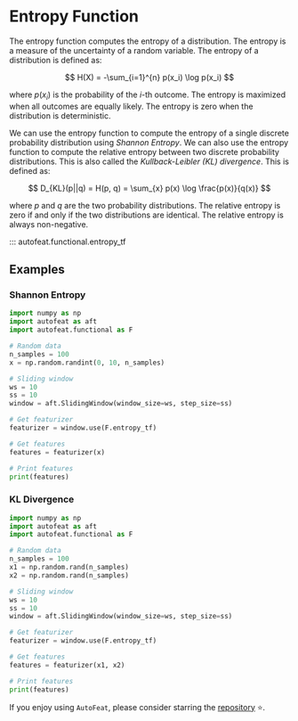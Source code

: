 # Entropy Function

The entropy function computes the entropy of a distribution. The entropy is a measure of the uncertainty of a random variable. The entropy of a distribution is defined as:

$$
H(X) = -\sum_{i=1}^{n} p(x_i) \log p(x_i)
$$

where $p(x_i)$ is the probability of the $i$-th outcome. The entropy is maximized when all outcomes are equally likely. The entropy is zero when the distribution is deterministic.

We can use the entropy function to compute the entropy of a single discrete probability distribution using *Shannon Entropy*. We can also use the entropy function to compute the relative entropy between two discrete probability distributions. This is also called the *Kullback-Leibler (KL) divergence*. This is defined as:

$$
D_{KL}(p||q) = H(p, q) = \sum_{x} p(x) \log \frac{p(x)}{q(x)}
$$

where $p$ and $q$ are the two probability distributions. The relative entropy is zero if and only if the two distributions are identical. The relative entropy is always non-negative.

::: autofeat.functional.entropy_tf
      

## Examples

### Shannon Entropy

```python
import numpy as np
import autofeat as aft
import autofeat.functional as F

# Random data
n_samples = 100
x = np.random.randint(0, 10, n_samples)

# Sliding window
ws = 10
ss = 10
window = aft.SlidingWindow(window_size=ws, step_size=ss)

# Get featurizer
featurizer = window.use(F.entropy_tf)

# Get features
features = featurizer(x)

# Print features
print(features)
```

### KL Divergence

```python
import numpy as np
import autofeat as aft
import autofeat.functional as F

# Random data
n_samples = 100
x1 = np.random.rand(n_samples)
x2 = np.random.rand(n_samples)

# Sliding window
ws = 10
ss = 10
window = aft.SlidingWindow(window_size=ws, step_size=ss)

# Get featurizer
featurizer = window.use(F.entropy_tf)

# Get features
features = featurizer(x1, x2)

# Print features
print(features)
```

If you enjoy using `AutoFeat`, please consider starring the [repository](https://github.com/autonlab/AutoFeat) ⭐️.